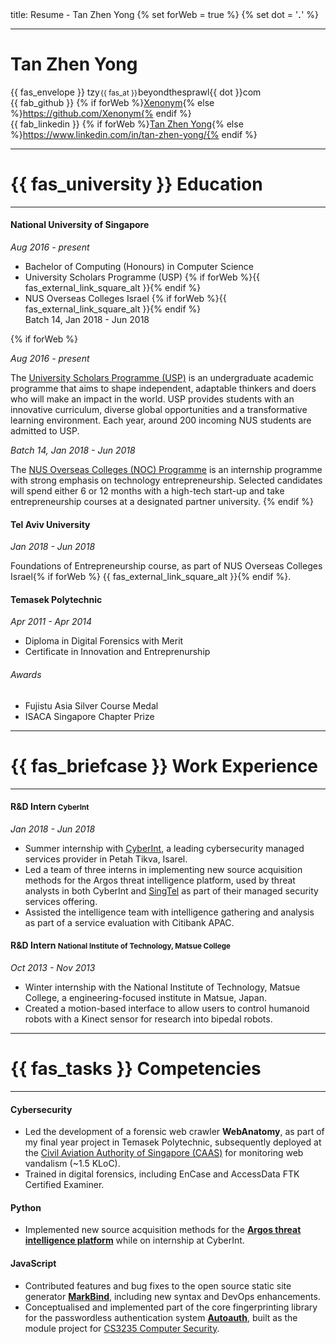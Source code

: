 <frontmatter>
    title: Resume - Tan Zhen Yong
</frontmatter>
{% set forWeb = true %}
{% set dot = '<svg height="5" width="5"><circle cx="2.5" cy="4" r="1" fill="black" /></svg>' %}

---
<div class="container">
    <div class="row no-gutters">
    <div class="col text-right">
      <h1 class="display-4">Tan Zhen Yong</h1>
    </div>
    <div class="col">

{{ fas_envelope }} tzy<small style="margin-left:1px; margin-right: 1px">{{ fas_at }}</small>beyondthesprawl{{ dot }}com<br>
{{ fab_github }} {% if forWeb %}[Xenonym](https://github.com/Xenonym){% else %}https://github.com/Xenonym{% endif %}<br>
{{ fab_linkedin }} {% if forWeb %}[Tan Zhen Yong](https://www.linkedin.com/in/tan-zhen-yong/){% else %}https://www.linkedin.com/in/tan-zhen-yong/{% endif %}</div>
</div>
</div>

---
<h1 class="font-weight-light text-center">{{ fas_university }} Education</h1>

---
#### National University of Singapore
_Aug 2016 - present_

- Bachelor of Computing (Honours) in Computer Science
- University Scholars Programme (USP) {% if forWeb %}<tooltip content="Click for more info."><trigger for="modal:usp" trigger="click">{{ fas_external_link_square_alt }}</trigger></tooltip>{% endif %}
- NUS Overseas Colleges Israel {% if forWeb %}<tooltip content="Click for more info."><trigger for="modal:noc" trigger="click">{{ fas_external_link_square_alt }}</trigger></tooltip>{% endif %}
<br><span class="text-muted">Batch 14, Jan 2018 - Jun 2018</span>

{% if forWeb %}
<modal title="{{ fas_graduation_cap }} University Scholars Programme (USP)" id="modal:usp" large>

_Aug 2016 - present_

The [University Scholars Programme (USP)](http://usp.nus.edu.sg/) is an undergraduate academic programme that aims to shape independent, adaptable thinkers and doers who will make an impact in the world. USP provides students with an innovative curriculum, diverse global opportunities and a transformative learning environment. Each year, around 200 incoming NUS students are admitted to USP. 
</modal>

<modal title="{{ fas_globe_asia }} NUS Overseas Colleges (NOC) Programme" id="modal:noc" large>

_Batch 14, Jan 2018 - Jun 2018_

The [NUS Overseas Colleges (NOC) Programme](https://enterprise.nus.edu.sg/educate/nus-overseas-colleges) is an internship programme with strong emphasis on technology entrepreneurship. Selected candidates will spend either 6 or 12 months with a high-tech start-up and take entrepreneurship courses at a designated partner university.
</modal>
{% endif %}

#### Tel Aviv University
_Jan 2018 - Jun 2018_

Foundations of Entrepreneurship course, as part of NUS Overseas Colleges Israel{% if forWeb %} <tooltip content="Click for more info."><trigger for="modal:noc" trigger="click">{{ fas_external_link_square_alt }}</trigger></tooltip>{% endif %}.

#### Temasek Polytechnic
_Apr 2011 - Apr 2014_

- Diploma in Digital Forensics with Merit
- Certificate in Innovation and Entreprenurship

###### Awards
- Fujistu Asia Silver Course Medal
- ISACA Singapore Chapter Prize

---
<h1 class="font-weight-light text-center">{{ fas_briefcase }} Work Experience</h1>

---
<h4>R&D Intern <small class="text-muted">CyberInt</small></h4>

_Jan 2018 - Jun 2018_

- Summer internship with [CyberInt](https://www.cyberint.com/), a leading cybersecurity managed services provider in Petah Tikva, Isarel. 
- Led a team of three interns in implementing new source acquisition methods for the Argos threat intelligence platform, used by threat analysts in both CyberInt and [SingTel](https://www.singtel.com/business/enterprise-solutions/cyber-security/enterprise-security/managed-security-services) as part of their managed security services offering. 
- Assisted the intelligence team with intelligence gathering and analysis as part of a service evaluation with Citibank APAC.

<h4>R&D Intern <small class="text-muted">National Institute of Technology, Matsue College</small></h4>

_Oct 2013 - Nov 2013_

- Winter internship with the National Institute of Technology, Matsue College, a engineering-focused institute in Matsue, Japan. 
- Created a motion-based interface to allow users to control humanoid robots with a Kinect sensor for research into bipedal robots.

---
<h1 class="font-weight-light text-center">{{ fas_tasks }} Competencies</h1>

---
#### Cybersecurity
- Led the development of a forensic web crawler **WebAnatomy**, as part of my final year project in Temasek Polytechnic, subsequently deployed at the [Civil Aviation Authority of Singapore (CAAS)](https://www.caas.gov.sg/) for monitoring web vandalism (~1.5 KLoC).
- Trained in digital forensics, including EnCase and AccessData FTK Certified Examiner.

#### Python
- Implemented new source acquisition methods for the [**Argos threat intelligence platform**](https://www.cyberint.com/product/argos-digital-risk-protection-platform/) while on internship at CyberInt.

#### JavaScript
- Contributed features and bug fixes to the open source static site generator [**MarkBind**](https://markbind.github.io/markbind/), including new syntax and DevOps enhancements.
- Conceptualised and implemented part of the core fingerprinting library for the passwordless authentication system [**Autoauth**](https://github.com/cs3235-autoauth), built as the module project for [CS3235 Computer Security](https://www.comp.nus.edu.sg/~hugh/presentations/cs3235/).

<!--#### Java
- In charge of storage and code quality for a relationship tracker and intelligence tool [**Intelli**](https://github.com/CS2103AUG2017-F10-B1/main) (~1 KLoC), built as the module project for [CS2103 Software Engineering](https://nus-cs2103-ay1718s1.github.io/website/).

#### Swift
- Built a social task manager app for iOS devices **DOgether** as part of [CP2106 Orbital Programme](https://orbital.comp.nus.edu.sg/) (~2 KLoC).-->
